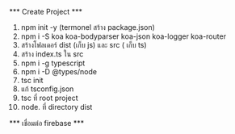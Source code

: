 *** Create Project ***
1. npm init -y (termonel สร้าง package.json)
2. npm i -S koa koa-bodyparser koa-json koa-logger koa-router
3. สร้างโฟลเดอร์ dist (เก็บ js) และ src ( เก็บ ts)
4. สร้าง index.ts ใน src
5. npm i -g typescript
6. npm i -D @types/node
7. tsc init
8. แก้ tsconfig.json
9. tsc ที่ root project
10. node. ที่ directory dist

*** เชื่อมต่อ firebase ***
